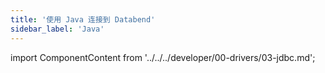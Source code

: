 ```yaml
---
title: '使用 Java 连接到 Databend'
sidebar_label: 'Java'
---
```


import ComponentContent from '../../../developer/00-drivers/03-jdbc.md';

<ComponentContent />